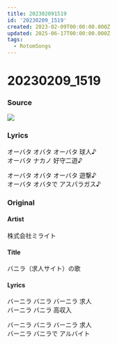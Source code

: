 ```yaml
---
title: 202302091519
id: '20230209_1519'
created: 2023-02-09T00:00:00.000Z
updated: 2025-06-17T00:00:00.000Z
tags:
  - RotomSongs
---
```

# 20230209_1519

### Source

![](https://x.com/Starlystrongest/status/1623567298064678912)

### Lyrics

オーバタ オバタ オーバタ 球人♪  
オーバタ ナカノ 好守二遊♪  

オーバタ オバタ オーバタ 遊撃♪  
オーバタ オバタで アスパラガス♪  

### Original

#### Artist

株式会社ミライト

#### Title

バニラ（求人サイト）の歌

#### Lyrics

バーニラ バニラ バーニラ 求人  
バーニラ バニラ 高収入  

バーニラ バニラ バーニラ 求人  
バーニラ バニラで アルバイト  



